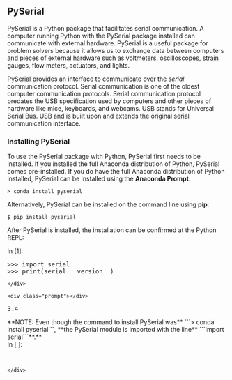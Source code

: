 
## PySerial
PySerial is a Python package that facilitates serial communication. A computer running Python with the PySerial package installed can communicate with external hardware.  PySerial is a useful package for problem solvers because it allows us to exchange data between computers and pieces of external hardware such as voltmeters, oscilloscopes, strain gauges, flow meters, actuators, and lights.

PySerial provides an interface to communicate over the _serial_ communication protocol. Serial communication is one of the oldest computer communication protocols. Serial communication protocol predates the USB specification used by computers and other pieces of hardware like mice, keyboards, and webcams. USB stands for Universal Serial Bus. USB and is built upon and extends the original serial communication interface.
### Installing PySerial
To use the PySerial package with Python, PySerial first needs to be installed.  If you installed the full Anaconda distribution of Python, PySerial comes pre-installed. If you do have the full Anaconda distribution of Python installed, PySerial can be installed using the **Anaconda Prompt**. 

```text
> conda install pyserial
```

Alternatively, PySerial can be installed on the command line using **pip**:

```text
$ pip install pyserial
```

After PySerial is installed, the installation can be confirmed at the Python REPL:
<div class="cell border-box-sizing code_cell rendered">
<div class="input">
<div class="prompt input_prompt">In&nbsp;[1]:</div>
<div class="inner_cell">
    <div class="input_area">
<div class=" highlight hl-ipython3"><pre><span></span><span class="o">&gt;&gt;&gt;</span> <span class="kn">import</span> <span class="nn">serial</span>
<span class="o">&gt;&gt;&gt;</span> <span class="nb">print</span><span class="p">(</span><span class="n">serial</span><span class="o">.</span><span class="n">__version__</span><span class="p">)</span>
</pre></div>

    </div>
</div>
</div>

<div class="output_wrapper">
<div class="output">


<div class="output_area">

    <div class="prompt"></div>


<div class="output_subarea output_stream output_stdout output_text">
<pre>3.4
</pre>
</div>
</div>

</div>
</div>

</div>
**NOTE: Even though the command to install PySerial was** ```> conda install pyserial```, **the PySerial module is imported with the line** ```import serial```**.**
<div class="cell border-box-sizing code_cell rendered">
<div class="input">
<div class="prompt input_prompt">In&nbsp;[&nbsp;]:</div>
<div class="inner_cell">
    <div class="input_area">
<div class=" highlight hl-ipython3"><pre><span></span> 
</pre></div>

    </div>
</div>
</div>

</div>
 

